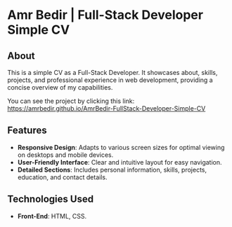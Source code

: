 # Amr Bedir | Full-Stack Developer Simple CV

## About
This is a simple CV as a Full-Stack Developer. It showcases about, skills, projects, and professional experience in web development, providing a concise overview of my capabilities.

You can see the project by clicking this link: https://amrbedir.github.io/AmrBedir-FullStack-Developer-Simple-CV


## Features
- **Responsive Design**: Adapts to various screen sizes for optimal viewing on desktops and mobile devices.
- **User-Friendly Interface**: Clear and intuitive layout for easy navigation.
- **Detailed Sections**: Includes personal information, skills, projects, education, and contact details.

## Technologies Used
- **Front-End**: HTML, CSS.
